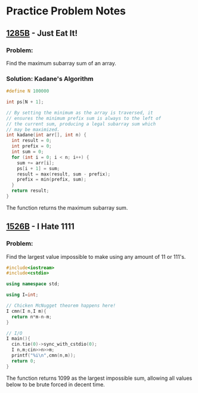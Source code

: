 # Practice Problem Notes

## [1285B](https://codeforces.com/contest/1285/problem/B) - Just Eat It!

### Problem:

Find the maximum subarray sum of an array.

<h3 id="kadanes-algorithm">Solution: Kadane's Algorithm</h3>

```cpp
#define N 100000

int ps[N + 1];

// By setting the minimum as the array is traversed, it
// ensures the minimum prefix sum is always to the left of
// the current sum, producing a legal subarray sum which
// may be maximized.
int kadane(int arr[], int n) {
  int result = 0;
  int prefix = 0;
  int sum = 0;
  for (int i = 0; i < n; i++) {
    sum += arr[i];
    ps[i + 1] = sum;
    result = max(result, sum - prefix);
    prefix = min(prefix, sum);
  }
  return result;
}
```

The function returns the maximum subarray sum.

## [1526B](https://codeforces.com/problemset/problem/1526/B) - I Hate 1111

### Problem:

Find the largest value impossible to make using any amount of 11 or 111's.

```cpp
#include<iostream>
#include<cstdio>

using namespace std;

using I=int;

// Chicken McNugget theorem happens here!
I cmn(I n,I m){
  return n*m-n-m;
}

// I/O
I main(){
  cin.tie(0)->sync_with_cstdio(0);
  I n,m;cin>>n>>m;
  printf("%i\n",cmn(n,m));
  return 0;
}
```

The function returns 1099 as the largest impossible sum, allowing all values below to be brute forced in decent time.